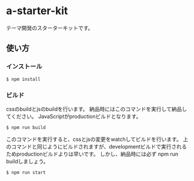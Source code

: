 # a-starter-kit

テーマ開発のスターターキットです。

## 使い方

### インストール

```
$ npm install
```

### ビルド

cssのbuildとjsのbuildを行います。
納品時にはこのコマンドを実行して納品してください。
JavaScriptがproductionビルドとなります。

```
$ npm run build
```

このコマンドを実行すると、cssとjsの変更をwatchしてビルドを行います。
上のコマンドと同じようにビルドされますが、developmentビルドで実行されるためproductionビルドよりは早いです。
しかし、納品時には必ず npm run buildしましょう。

```
$ npm run start
```
